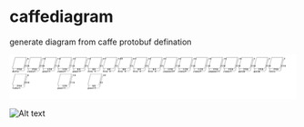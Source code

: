 # caffediagram
generate diagram from caffe protobuf defination

![alt tag](https://raw.githubusercontent.com/ttyio/caffediagram/master/test/out.bmp)

![Alt text](../test/out.bmp?raw=true "Title")

